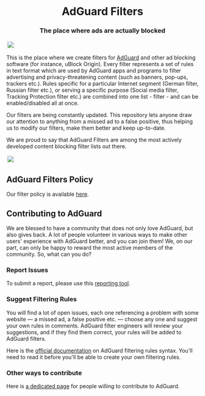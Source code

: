 &nbsp;
<h1 align="center">AdGuard Filters</h1>
<h3 align="center">The place where ads are actually blocked</h3>

<img src="https://cdn.adguard.com/public/Adguard/Github/adguard_filters.png" style="border: 1px solid #efefef; padding: 2px;" />
</p>

This is the place where we create filters for [AdGuard](https://adguard.com/) and other ad blocking software (for instance, uBlock Origin). Every filter represents a set of rules in text format which are used by AdGuard apps and programs to filter advertising and privacy-threatening content (such as banners, pop-ups, trackers etc.). Rules specific for a particular Internet segment (German filter, Russian filter etc.), or serving a specific purpose (Social media filter, Tracking Protection filter etc.) are combined into one list - filter - and can be enabled/disabled all at once.

Our filters are being constantly updated. This repository lets anyone draw our attention to anything from a missed ad to a false positive, thus helping us to modify our filters, make them better and keep up-to-date.

We are proud to say that AdGuard Filters are among the most actively developed content blocking filter lists out there.

<img src="https://cdn.adguard.com/public/Adguard/Github/adguard_filters_strong.png" style="border: 1px solid #efefef; padding: 2px;" />

## AdGuard Filters Policy

Our filter policy is available [here](https://kb.adguard.com/general/adguard-filter-policy).

## Contributing to AdGuard

We are blessed to have a community that does not only love AdGuard, but also gives back. A lot of people volunteer in various ways to make other users' experience with AdGuard better, and you can join them! We, on our part, can only be happy to reward the most active members of the community. So, what can you do?

### Report Issues

To submit a report, please use this [reporting tool](https://agrd.io/report).

### Suggest Filtering Rules

You will find a lot of open issues, each one referencing a problem with some website — a missed ad, a false positive etc. — choose any one and suggest your own rules in comments. AdGuard filter engineers will review your suggestions, and if they find them correct, your rules will be added to AdGuard filters.

Here is the [official documentation](https://kb.adguard.com/general/how-to-create-your-own-ad-filters) on AdGuard filtering rules syntax. You'll need to read it before you'll be able to create your own filtering rules.

### Other ways to contribute

Here is [a dedicated page](https://adguard.com/contribute.html) for people willing to contribute to AdGuard.
